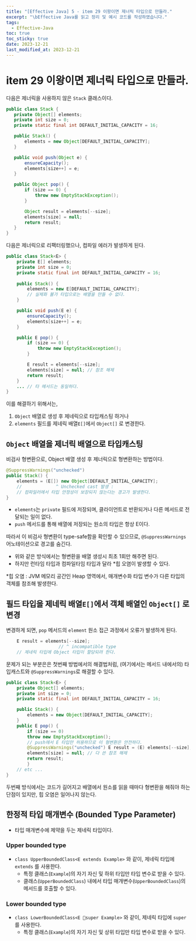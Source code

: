 ```yaml
---
title: "[Effective Java] 5 - item 29 이왕이면 제너릭 타입으로 만들라."
excerpt: "\bEffective Java를 읽고 정리 및 예시 코드를 작성하였습니다."
tags:
  - Effective-Java
toc: true
toc_sticky: true
date: 2023-12-21
last_modified_at: 2023-12-21
---
```


# item 29 이왕이면 제너릭 타입으로 만들라.

다음은 제너릭을 사용하지 않은 `Stack` 클래스이다.

```java
public class Stack {
   private Object[] elements;
   private int size = 0;
   private static final int DEFAULT_INITIAL_CAPACITY = 16;

   public Stack() {
       elements = new Object[DEFAULT_INITIAL_CAPACITY];
   }

   public void push(Object e) {
       ensureCapacity();
       elements[size++] = e;
   }

   public Object pop() {
       if (size == 0) {
           throw new EmptyStackException();
       }

       Object result = elements[--size];
       elements[size] = null;
       return result;
   }
}

```

다음은 제너릭으로 리팩터링했으나, 컴파일 에러가 발생하게 된다.

```java
public class Stack<E> {
    private E[] elements;
    private int size = 0;
    private static final int DEFAULT_INITIAL_CAPACITY = 16;
    
    public Stack() {
        elements = new E[DEFAULT_INITIAL_CAPACITY]; 
        // 실체화 불가 타입으로는 배열을 만들 수 없다.
    }

    public void push(E e) {
        ensureCapacity();
        elements[size++] = e;
    }

    public E pop() {
        if (size == 0) {
            throw new EmptyStackException();
        }

        E result = elements[--size];
        elements[size] = null; // 참조 해제
        return result;
    }
    ... // 타 메서드는 동일하다.
}
```

이를 해결하기 위해서는,
1. `Object` 배열로 생성 후 제네릭으로 타입캐스팅 하거나
2.  `elements` 필드를 제네릭 배열`E[]`에서 `Object[]` 로 변경한다.

## `Object` 배열을 제너릭 배열으로 타입캐스팅

비검사 형변환으로, Object 배열 생성 후 제너릭으로 형변환하는 방법이다.

```java
@SuppressWarnings("unchecked")
public Stack() {
    elements = (E[]) new Object[DEFAULT_INITIAL_CAPACITY];
    //             ^ Unchecked cast 발생 : 
	// 컴파일러에서 타입 안정성이 보장되지 않는다는 경고가 발생한다.
}
```

- `elements`는 `private` 필드에 저장되며, 클라이언트로 반환되거나 다른 메서드로 전달되는 일이 없다.
- `push` 메서드를 통해 배열에 저장되는 원소의 타입은 항상 E이다.

따라서 이 비검사 형변환이 type-safe함을 확인할 수 있으므로, `@SuppressWarnings` 어노테이션으로 경고를 숨긴다.

- 위와 같은 방식에서는 형변환을 배열 생성시 최초 1회만 해주면 된다.
- 하지만 런타임 타입과 컴파일타임 타입과 달라 \*힙 오염이 발생할 수 있다.

\*힙 오염 : JVM 메모리 공간인 Heap 영역에서, 매개변수화 타입 변수가 다른 타입의 객체를 참조해 발생한다.


## 필드 타입을 제네릭 배열`E[]`에서 객체 배열인 `Object[]` 로 변경

변경하게 되면, `pop` 메서드의 `element` 원소 접근 과정에서 오류가 발생하게 된다.

```java
	E result = elements[--size];
					// ^ incompatible type
	// 제네릭 타입에 Object 타입이 할당되려 한다.
```

 문제가 되는 부분은은 첫번째 방법에서의 해결법처럼, (여기에서는 메서드 내에서의) 타입캐스트와 `@SuppressWarnings`로 해결할 수 있다.


```java
public class Stack<E> {
    private Object[] elements;
    private int size = 0;
    private static final int DEFAULT_INITIAL_CAPACITY = 16;

    public Stack() {
        elements = new Object[DEFAULT_INITIAL_CAPACITY];
    }
    public E pop() {
        if (size == 0)        
        throw new EmptyStackException();    
        // push에서 E 타입만 허용하므로 이 형변환은 안전하다.   
        @SuppressWarnings("unchecked") E result = (E) elements[--size];
        elements[size] = null; // 다 쓴 참조 해제    
        return result;
        }
	// etc ...
}
```

두번째 방식에서는 코드가 길어지고 배열에서 원소를 읽을 때마다 형변환을 해줘야 하는 단점이 있지만, 힙 오염은 일어나지 않는다.

##  한정적 타입 매개변수 (Bounded Type Parameter)

- 타입 매개변수에 제약을 두는 제네릭 타입이다.

### Upper bounded type

- `class UpperBoundedClass<E extends Example>` 와 같이, 제네릭 타입에 `extends` 를 사용한다.
	- 특정 클래스(`Example`)의 자기 자신 및 하위 타입만 타입 변수로 받을 수 있다.
	- 클래스(`UpperBoundedClass`) 내에서 타입 매개변수(`UpperBoundedClass`)의 메서드를 호출할 수 있다.

### Lower bounded type

- `class LowerBoundedClass<E super Example>` 와 같이, 제네릭 타입에 `super` 를 사용한다.
	- 특정 클래스(`Example`)의 자기 자신 및 상위 타입만 타입 변수로 받을 수 있다.
